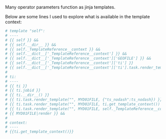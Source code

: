 Many operator parameters function as jinja templates.

Below are some lines I used to explore what is available in the template
context:

```bash
# template "self":
# ----
# {{ self }} &&
# {{ self.__dir__ }} &&
# {{ self._TemplateReference__context }} &&
# {{ self.__dict__['_TemplateReference__context'] }} &&
# {{ self.__dict__['_TemplateReference__context']['GEOFILE'] }} &&
# {{ self.__dict__['_TemplateReference__context']['ti'] }}
# {{ self.__dict__['_TemplateReference__context']['ti'].task.render_template('', MYD01FILE,{"ts_nodash": ts_nodash}) }}
#
# ti:
# ----
# {{ ti }}
# {{ ti.jobid }}
# {{ ti.__dir__() }}
# {{ ti.task.render_template("", MYD01FILE, {"ts_nodash":ts_nodash}) }}
# {{ ti.task.render_template("", MYD01FILE, ti.get_template_context()) }}
# {{ ti.task.render_template("", MYD01FILE, self._TemplateReference__context) }} &&
# {{ MYD01FILE|render }} &&
#
# context:
# ----
# {{ti.get_template_context()}}
```

